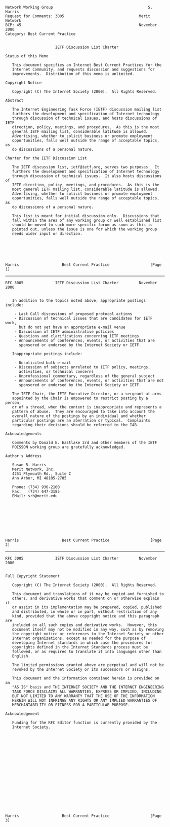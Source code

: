     Network Working Group                                          S. Harris
    Request for Comments: 3005                                 Merit Network
    BCP: 45                                                    November 2000
    Category: Best Current Practice


                          IETF Discussion List Charter

    Status of this Memo

       This document specifies an Internet Best Current Practices for the
       Internet Community, and requests discussion and suggestions for
       improvements.  Distribution of this memo is unlimited.

    Copyright Notice

       Copyright (C) The Internet Society (2000).  All Rights Reserved.

    Abstract

       The Internet Engineering Task Force (IETF) discussion mailing list
       furthers the development and specification of Internet technology
       through discussion of technical issues, and hosts discussions of IETF
       direction, policy, meetings, and procedures.  As this is the most
       general IETF mailing list, considerable latitude is allowed.
       Advertising, whether to solicit business or promote employment
       opportunities, falls well outside the range of acceptable topics, as
       do discussions of a personal nature.

    Charter for the IETF Discussion List

       The IETF discussion list, ietf@ietf.org, serves two purposes.  It
       furthers the development and specification of Internet technology
       through discussion of technical issues.  It also hosts discussions of
       IETF direction, policy, meetings, and procedures.  As this is the
       most general IETF mailing list, considerable latitude is allowed.
       Advertising, whether to solicit business or promote employment
       opportunities, falls well outside the range of acceptable topics, as
       do discussions of a personal nature.

       This list is meant for initial discussion only.  Discussions that
       fall within the area of any working group or well established list
       should be moved to such more specific forum as soon as this is
       pointed out, unless the issue is one for which the working group
       needs wider input or direction.






    Harris                   Best Current Practice                  [Page 1]

------------------------------------------------------------------------

``` newpage
RFC 3005              IETF Discussion List Charter         November 2000


   In addition to the topics noted above, appropriate postings include:

    - Last Call discussions of proposed protocol actions
    - Discussion of technical issues that are candidates for IETF work,
      but do not yet have an appropriate e-mail venue
    - Discussion of IETF administrative policies
    - Questions and clarifications concerning IETF meetings
    - Announcements of conferences, events, or activities that are
      sponsored or endorsed by the Internet Society or IETF.

   Inappropriate postings include:

    - Unsolicited bulk e-mail
    - Discussion of subjects unrelated to IETF policy, meetings,
      activities, or technical concerns
    - Unprofessional commentary, regardless of the general subject
    - Announcements of conferences, events, or activities that are not
      sponsored or endorsed by the Internet Society or IETF.

   The IETF Chair, the IETF Executive Director, or a sergeant-at-arms
   appointed by the Chair is empowered to restrict posting by a person,
   or of a thread, when the content is inappropriate and represents a
   pattern of abuse.  They are encouraged to take into account the
   overall nature of the postings by an individual and whether
   particular postings are an aberration or typical.  Complaints
   regarding their decisions should be referred to the IAB.

Acknowledgements

   Comments by Donald E. Eastlake 3rd and other members of the IETF
   POISSON working group are gratefully acknowledged.

Author's Address

   Susan R. Harris
   Merit Network, Inc.
   4251 Plymouth Rd., Suite C
   Ann Arbor, MI 48105-2785

   Phone: (734) 936-2100
   Fax:   (734) 647-3185
   EMail: srh@merit.edu









Harris                   Best Current Practice                  [Page 2]
```

------------------------------------------------------------------------

``` newpage
RFC 3005              IETF Discussion List Charter         November 2000


Full Copyright Statement

   Copyright (C) The Internet Society (2000).  All Rights Reserved.

   This document and translations of it may be copied and furnished to
   others, and derivative works that comment on or otherwise explain it
   or assist in its implementation may be prepared, copied, published
   and distributed, in whole or in part, without restriction of any
   kind, provided that the above copyright notice and this paragraph are
   included on all such copies and derivative works.  However, this
   document itself may not be modified in any way, such as by removing
   the copyright notice or references to the Internet Society or other
   Internet organizations, except as needed for the purpose of
   developing Internet standards in which case the procedures for
   copyrights defined in the Internet Standards process must be
   followed, or as required to translate it into languages other than
   English.

   The limited permissions granted above are perpetual and will not be
   revoked by the Internet Society or its successors or assigns.

   This document and the information contained herein is provided on an
   "AS IS" basis and THE INTERNET SOCIETY AND THE INTERNET ENGINEERING
   TASK FORCE DISCLAIMS ALL WARRANTIES, EXPRESS OR IMPLIED, INCLUDING
   BUT NOT LIMITED TO ANY WARRANTY THAT THE USE OF THE INFORMATION
   HEREIN WILL NOT INFRINGE ANY RIGHTS OR ANY IMPLIED WARRANTIES OF
   MERCHANTABILITY OR FITNESS FOR A PARTICULAR PURPOSE.

Acknowledgement

   Funding for the RFC Editor function is currently provided by the
   Internet Society.



















Harris                   Best Current Practice                  [Page 3]
```
